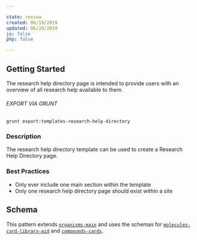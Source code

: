 ```yaml
---

state: review
created: 06/19/2019
updated: 06/20/2019
js: false
php: false

---
```


## Getting Started

The research help directory page is intended to provide users with an overview of all research help available to them.

###### EXPORT VIA GRUNT

```
grunt export:templates-research-help-directory
```


### Description

The research help directory template can be used to create a Research Help Directory page.


### Best Practices

- Only ever include one main section within the template
- Only one research help directory page should exist within a site


## Schema

This pattern extends [`organisms-main`][organisms-main] and uses the schemas for [`molecules-card-library-aid`][molecules-card-library-aid] and [`compounds-cards`][compounds-cards].

[organisms-main]: /patterns/50-organisms-main-main/50-organisms-main-main.html
[molecules-card-library-aid]: /patterns/30-molecules-cards-card-library-aid/30-molecules-cards-card-library-aid.html
[compounds-cards]: /patterns/40-compounds-cards-cards/40-compounds-cards-cards.html
